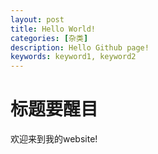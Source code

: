 ```yaml
---
layout: post
title: Hello World!
categories: [杂类]
description: Hello Github page!
keywords: keyword1, keyword2
---
```


# 标题要醒目

欢迎来到我的website!
